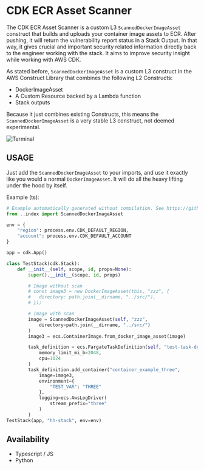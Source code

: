 # CDK ECR Asset Scanner

The CDK ECR Asset Scanner is a custom L3 `ScannedDockerImageAsset` construct that builds and uploads your container image assets to ECR. After pushing, it will return the vulnerability report status in a Stack Output. In that way, it gives crucial and important security related information directly back to the engineer working with the stack. It aims to improve security insight while working with AWS CDK.

As stated before, `ScannedDockerImageAsset` is a custom L3 construct in the AWS Construct Library that combines the following L2 Constructs:

* DockerImageAsset
* A Custom Resource backed by a Lambda function
* Stack outputs

Because it just combines existing Constructs, this means the `ScannedDockerImageAsset` is a very stable L3 construct, not deemed experimental.

![Terminal](./docs/assets/terminal_output.png)

## USAGE

Just add the `ScannedDockerImageAsset` to your imports, and use it exactly like you would a normal `DockerImageAsset`. It will do all the heavy lifting under the hood by itself.

Example (ts):

```python
# Example automatically generated without compilation. See https://github.com/aws/jsii/issues/826
from ..index import ScannedDockerImageAsset

env = {
    "region": process.env.CDK_DEFAULT_REGION,
    "account": process.env.CDK_DEFAULT_ACCOUNT
}

app = cdk.App()

class TestStack(cdk.Stack):
    def __init__(self, scope, id, props=None):
        super().__init__(scope, id, props)

        # Image without scan
        # const image3 = new DockerImageAsset(this, "zzz", {
        #   directory: path.join(__dirname, "../src/"),
        # });

        # Image with scan
        image = ScannedDockerImageAsset(self, "zzz",
            directory=path.join(__dirname, "../src/")
        )
        image3 = ecs.ContainerImage.from_docker_image_asset(image)

        task_definition = ecs.FargateTaskDefinition(self, "test-task-definition",
            memory_limit_mi_b=2048,
            cpu=1024
        )
        task_definition.add_container("container_example_three",
            image=image3,
            environment={
                "TEST_VAR": "THREE"
            },
            logging=ecs.AwsLogDriver(
                stream_prefix="three"
            )
        )
TestStack(app, "hh-stack", env=env)
```

## Availability

* Typescript / JS
* Python
